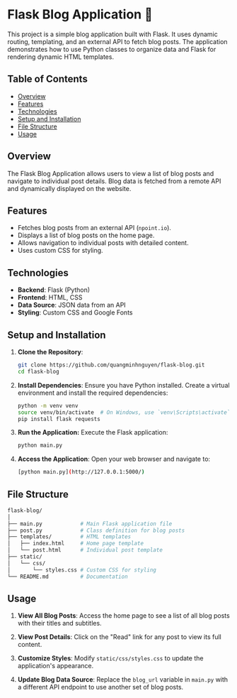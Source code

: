 # Flask Blog Application 📝

This project is a simple blog application built with Flask. It uses dynamic routing, templating, and an external API to fetch blog posts. The application demonstrates how to use Python classes to organize data and Flask for rendering dynamic HTML templates.

## Table of Contents

- [Overview](#overview)
- [Features](#features)
- [Technologies](#technologies)
- [Setup and Installation](#setup-and-installation)
- [File Structure](#file-structure)
- [Usage](#usage)

## Overview

The Flask Blog Application allows users to view a list of blog posts and navigate to individual post details. Blog data is fetched from a remote API and dynamically displayed on the website.

## Features

- Fetches blog posts from an external API (`npoint.io`).
- Displays a list of blog posts on the home page.
- Allows navigation to individual posts with detailed content.
- Uses custom CSS for styling.

## Technologies

- **Backend**: Flask (Python)
- **Frontend**: HTML, CSS
- **Data Source**: JSON data from an API
- **Styling**: Custom CSS and Google Fonts

## Setup and Installation

1. **Clone the Repository**:
   ```bash
   git clone https://github.com/quangminhnguyen/flask-blog.git
   cd flask-blog
   ```

2. **Install Dependencies**: Ensure you have Python installed. Create a virtual environment and install the required dependencies:
   ```bash
   python -m venv venv
   source venv/bin/activate  # On Windows, use `venv\Scripts\activate`
   pip install flask requests
   ```

3. **Run the Application:** Execute the Flask application:
   ```bash
   python main.py
   ```

4. **Access the Application**: Open your web browser and navigate to:
   ```bash
   [python main.py](http://127.0.0.1:5000/)
   ```

## File Structure

```bash
flask-blog/
│
├── main.py            # Main Flask application file
├── post.py            # Class definition for blog posts
├── templates/         # HTML templates
│   ├── index.html     # Home page template
│   └── post.html      # Individual post template
├── static/
│   └── css/
│       └── styles.css # Custom CSS for styling
└── README.md          # Documentation
```

## Usage

1. **View All Blog Posts**:
Access the home page to see a list of all blog posts with their titles and subtitles.

2. **View Post Details**:
Click on the "Read" link for any post to view its full content.

3. **Customize Styles**:
Modify `static/css/styles.css` to update the application's appearance.

4. **Update Blog Data Source**:
Replace the `blog_url` variable in `main.py` with a different API endpoint to use another set of blog posts.

